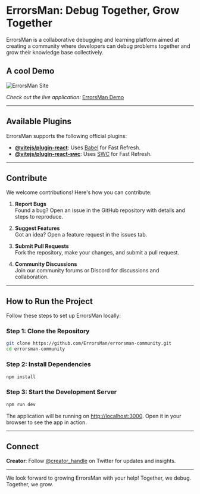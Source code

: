 # ErrorsMan: Debug Together, Grow Together  

ErrorsMan is a collaborative debugging and learning platform aimed at creating a community where developers can debug problems together and grow their knowledge base collectively.  

## A cool Demo  

![ErrorsMan Site](./errorsman.png)  

_Check out the live application:_ [ErrorsMan Demo](https://errors-man.vercel.app/)  

---

## Available Plugins  

ErrorsMan supports the following official plugins:  

- **[@vitejs/plugin-react](https://github.com/vitejs/vite-plugin-react/blob/main/packages/plugin-react/README.md)**: Uses [Babel](https://babeljs.io/) for Fast Refresh.  
- **[@vitejs/plugin-react-swc](https://github.com/vitejs/vite-plugin-react-swc)**: Uses [SWC](https://swc.rs/) for Fast Refresh.  

---

## Contribute  

We welcome contributions! Here's how you can contribute:  

1. **Report Bugs**  
   Found a bug? Open an issue in the GitHub repository with details and steps to reproduce.  

2. **Suggest Features**  
   Got an idea? Open a feature request in the issues tab.  

3. **Submit Pull Requests**  
   Fork the repository, make your changes, and submit a pull request.  

4. **Community Discussions**  
   Join our community forums or Discord for discussions and collaboration.  

---

## How to Run the Project  

Follow these steps to set up ErrorsMan locally:  

### Step 1: Clone the Repository  

```bash  
git clone https://github.com/ErrorsMan/errorsman-community.git  
cd errorsman-community  
```  

### Step 2: Install Dependencies  

```bash  
npm install  
```  

### Step 3: Start the Development Server  

```bash  
npm run dev  
```  

The application will be running on [http://localhost:3000](http://localhost:3000). Open it in your browser to see the app in action.  

---

## Connect  

**Creator**: Follow [@creator_handle](https://twitter.com/creator_handle) on Twitter for updates and insights.  

---

We look forward to growing ErrorsMan with your help! Together, we debug. Together, we grow.  